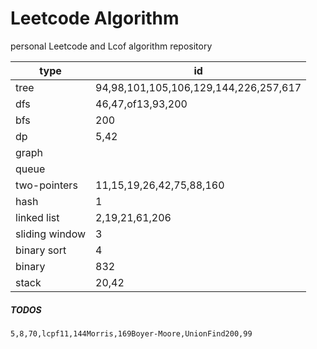 # Leetcode Algorithm

 personal Leetcode and Lcof algorithm repository



| type           | id                                    |
| -------------- | ------------------------------------- |
| tree           | 94,98,101,105,106,129,144,226,257,617 |
| dfs            | 46,47,of13,93,200                     |
| bfs            | 200                                   |
| dp             | 5,42                                  |
| graph          |                                       |
| queue          |                                       |
| two-pointers   | 11,15,19,26,42,75,88,160              |
| hash           | 1                                     |
| linked list    | 2,19,21,61,206                        |
| sliding window | 3                                     |
| binary sort    | 4                                     |
| binary         | 832                                   |
| stack          | 20,42                                 |



##### TODOS

```
5,8,70,lcpf11,144Morris,169Boyer-Moore,UnionFind200,99
```

